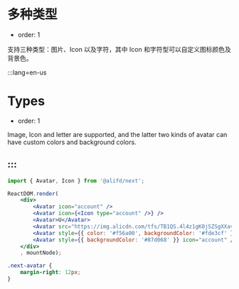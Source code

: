 # 多种类型

- order: 1

支持三种类型：图片、Icon 以及字符，其中 Icon 和字符型可以自定义图标颜色及背景色。

:::lang=en-us
# Types

- order: 1

Image, Icon and letter are supported, and the latter two kinds of avatar can have custom colors and background colors.

:::
---

````jsx
import { Avatar, Icon } from '@alifd/next';

ReactDOM.render(
    <div>
        <Avatar icon="account" />
        <Avatar icon={<Icon type="account" />} />
        <Avatar>U</Avatar>
        <Avatar src="https://img.alicdn.com/tfs/TB1QS.4l4z1gK0jSZSgXXavwpXa-1024-1024.png" />
        <Avatar style={{ color: '#f56a00', backgroundColor: '#fde3cf' }}>U</Avatar>
        <Avatar style={{ backgroundColor: '#87d068' }} icon="account" />
    </div>
    , mountNode);
````

````css
.next-avatar {
    margin-right: 12px;
}
````
